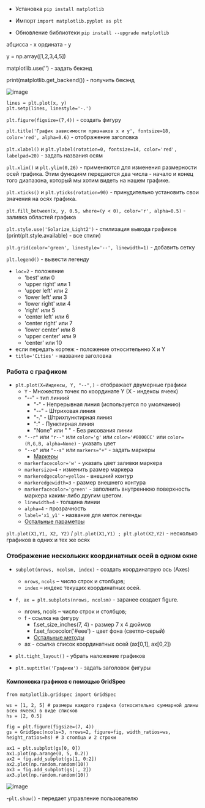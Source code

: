 - Установка `pip install matplotlib`

- Импорт `import matplotlib.pyplot as plt`

- Обновление библиотеки `pip install --upgrade matplotlib`

абцисса - х
ордината - y

y = np.array([1,2,3,4,5])


matplotlib.use('') - задать бекэнд

print(matplotlib.get_backend()) - получить бекэнд

![image](https://github.com/user-attachments/assets/5bdd2979-3b4b-4cfd-8b8b-0532b0921017)

```
lines = plt.plot(x, y)
plt.setp(lines, linestyle='-.')
```

`plt.figure(figsize=(7,4))` - создать фигуру

`plt.title('График зависимости признаков х и у', fontsize=18, color='red', alpha=0.6)` - отображение заголовка

`plt.xlabel()` и `plt.ylabel(rotation=0, fontsize=14, color='red', labelpad=20)` - задать названия осям

`plt.xlim()` и `plt.ylim(0,26)` - применяются для изменения размерности осей графика. Этим функциям передаются два числа - начало и конец того диапазона, который мы хотим видеть на нашем графике.

`plt.xticks()` и `plt.yticks(rotation=90)` - принудительно установить свои значения на осях графика.

`plt.fill_between(x, y, 0.5, where=(y < 0), color='r', alpha=0.5)` - заливка областей графика 

`plt.style.use('Solarize_Light2')` - стилизация вывода графиков (print(plt.style.available) - все стили)

`plt.grid(color='green', linestyle='--', linewidth=1)` - добавить сетку

`plt.legend()` - вывести легенду
  - `loc=2` - положение
    - 'best' или 0
    - 'upper right'  или 1
    - 'upper left'  или 2
    - 'lower left' или 3
    - 'lower right' или 4
    - 'right' или 5
    - 'center left' или 6
    - 'center right' или 7
    - 'lower center' или 8
    - 'upper center' или 9
    - 'center' или 10
  - если передать кортеж - положение относительнно X и Y
  - `title='Cities'` - название заголовка


### Работа с графиком

- `plt.plot(X=Индексы, Y, "--",)` - отображает двумерные графики
  - `Y` - Множество точек по координате Y (X - индексы ячеек)
  - "--" - тип линиий
    - "-" - Непрерывная линия (используется по умолчанию)
    - "--" - Штриховая линия
    - "-." - Штрихпунктирная линия
    - ":" - Пунктирная линия
    - "None" или " " - Без рисования линии
  - `"--r"` или `"r--"` или `color='g'` или `color='#0000CC'` или `color=(R,G,B, alpha=None)` - указать цвет
  - `"--o"` или `"--s"` или `markers="+"` - задать маркеры 
    - [Маркеры](https://matplotlib.org/stable/api/markers_api.html)
  - `markerfacecolor='w'` - указать цвет заливки маркера
  - `markersize=4` - изменить размер маркера
  - `markeredgecolor=yellow` - внешний контур
  - `markeredgewidth=3` - размер внешнего контура
  - `markerfacecolor='green'` - заполнить внутреннюю поверхность маркера каким-либо другим цветом.
  - `linewidth=4` - толщина линии
  - `alpha=4` - прозрачность
  - `label='x1_y1'` - название для меток легенды
  - [Остальные параметры](https://matplotlib.org/stable/api/_as_gen/matplotlib.pyplot.plot.html)
     
`plt.plot(X1,Y1, X2, Y2)` / `plt.plot(X1,Y1) ; plt.plot(X2,Y2)` - несколько графиков в одних и тех же осях



### Отображение нескольких координатных осей в одном окне

- `subplot(nrows, ncolsm, index)` - создать координатрую ось (Axes)
  - `nrows`, `ncols` – число строк и столбцов;
  - `index` – индекс текущих координатных осей.

- `f, ax = plt.subplots(nrows, ncolsm)` - заранее создает figure. 
  - nrows, ncols – число строк и столбцов;
  - f - ссылка на фигуру
    - f.set_size_inches(7, 4) - размер 7 x 4 дюймов
    - f.set_facecolor('#eee') - цвет фона (светло-серый)
    - [Остальные методы](https://matplotlib.org/stable/api/figure_api.html)
  - ax - ссылка список координатных осей (ax[0,1], ax[0,2])

- `plt.tight_layout()` - убрать наложение графиков

- `plt.suptitle('Графики')` - задать заголовок фигуры

#### Компоновка графиков с помощью GridSpec

```
from matplotlib.gridspec import GridSpec

ws = [1, 2, 5] # размеры каждого графика (относительно суммарной длины всех ячеек) в виде списков
hs = [2, 0.5]

fig = plt.figure(figsize=(7, 4))
gs = GridSpec(ncols=3, nrows=2, figure=fig, width_ratios=ws, height_ratios=hs) # 3 столбца и 2 строки

ax1 = plt.subplot(gs[0, 0])
ax1.plot(np.arange(0, 5, 0.2))
ax2 = fig.add_subplot(gs[1, 0:2])
ax2.plot(np.random.random(10))
ax3 = fig.add_subplot(gs[:, 2])
ax3.plot(np.random.random(10))
```
![image](https://github.com/user-attachments/assets/ebad4edc-aa94-4a37-bd0a-ed70787b3daf)


-`plt.show()` - передает управление пользователю

